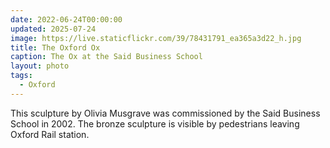 ```yaml
---
date: 2022-06-24T00:00:00
updated: 2025-07-24
image: https://live.staticflickr.com/39/78431791_ea365a3d22_h.jpg
title: The Oxford Ox
caption: The Ox at the Said Business School
layout: photo
tags:
  - Oxford
---
```

This sculpture by Olivia Musgrave was commissioned by the Said Business School in 2002. The bronze sculpture is visible by pedestrians leaving Oxford Rail station.